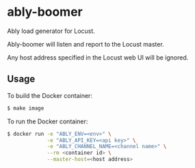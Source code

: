 # ably-boomer

Ably load generator for Locust.

Ably-boomer will listen and report to the Locust master.

Any host address specified in the Locust web UI will be ignored.

## Usage

To build the Docker container:

```bash
$ make image
```

To run the Docker container:

```bash
$ docker run -e "ABLY_ENV=<env>" \
             -e "ABLY_API_KEY=<api key>" \
             -e "ABLY_CHANNEL_NAME=<channel name>" \
             --rm <container id> \
             --master-host=<host address>
```
